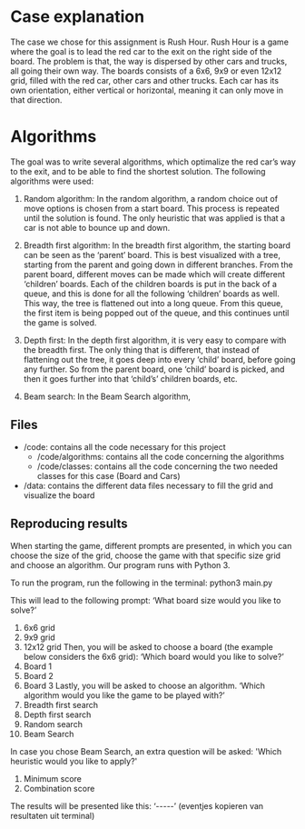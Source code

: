 # Case explanation 
The case we chose for this assignment is Rush Hour. Rush Hour is a game where the goal is to lead the red car to the exit on the right side of the board. The problem is that, the way is dispersed by other cars and trucks, all going their own way. The boards consists of a 6x6, 9x9 or even 12x12 grid, filled with the red car, other cars and other trucks. Each car has its own orientation, either vertical or horizontal, meaning it can only move in that direction. 

# Algorithms
The goal was to write several algorithms, which optimalize the red car’s way to the exit, and to be able to find the shortest solution. The following algorithms were used: 

1.	Random algorithm: 
In the random algorithm, a random choice out of move options is chosen from a start board. This process is repeated until the solution is found. The only heuristic that was applied is that a car is not able to bounce up and down. 

2.	Breadth first algorithm: 
In the breadth first algorithm, the starting board can be seen as the ‘parent’ board. This is best visualized with a tree, starting from the parent and going down in different branches. From the parent board, different moves can be made which will create different ‘children’ boards. Each of the children boards is put in the back of a queue, and this is done for all the following ‘children’ boards as well. This way, the tree is flattened out into a long queue. From this queue, the first item is being popped out of the queue, and this continues until the game is solved. 

3.	Depth first: 
In the depth first algorithm, it is very easy to compare with the breadth first. The only thing that is different, that instead of flattening out the tree, it goes deep into every ‘child’ board, before going any further. So from the parent board, one ‘child’ board is picked, and then it goes further into that ‘child’s’ children boards, etc.

3. Beam search: 
In the Beam Search algorithm, 


## Files
- /code: contains all the code necessary for this project
    - /code/algorithms: contains all the code concerning the algorithms 
    - /code/classes: contains all the code concerning the two needed classes for this case (Board and Cars)
- /data: contains the different data files necessary to fill the grid and visualize the board

## Reproducing results 
When starting the game, different prompts are presented, in which you can choose the size of the grid, choose the game with that specific size grid and choose an algorithm. 
Our program runs with Python 3.

To run the program, run the following in the terminal: python3 main.py  

This will lead to the following prompt: 
‘What board size would you like to solve?’
1.	6x6 grid
2.	9x9 grid
3.	12x12 grid 
Then, you will be asked to choose a board (the example below considers the 6x6 grid): 
‘Which board would you like to solve?’
1.	Board 1
2.	Board 2
3.	Board 3
Lastly, you will be asked to choose an algorithm. 
‘Which algorithm would you like the game to be played with?’
1.	Breadth first search
2.	Depth first search 
3.	Random search
4.	Beam Search 

In case you chose Beam Search, an extra question will be asked: 
'Which heuristic would you like to apply?'
1. Minimum score
2. Combination score 

The results will be presented like this: 
‘-----’ (eventjes kopieren van resultaten uit terminal) 